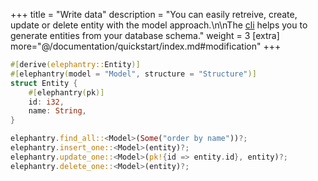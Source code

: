 +++
title = "Write data"
description = "You can easily retreive, create, update or delete entity with the model approach.\n\nThe [cli](https://crates.io/crates/elephantry-cli) helps you to generate entities from your database schema."
weight = 3
[extra]
more="@/documentation/quickstart/index.md#modification"
+++

```rust
#[derive(elephantry::Entity)]
#[elephantry(model = "Model", structure = "Structure")]
struct Entity {
    #[elephantry(pk)]
    id: i32,
    name: String,
}

elephantry.find_all::<Model>(Some("order by name"))?;
elephantry.insert_one::<Model>(entity)?;
elephantry.update_one::<Model>(pk!{id => entity.id}, entity)?;
elephantry.delete_one::<Model>(entity)?;
```

